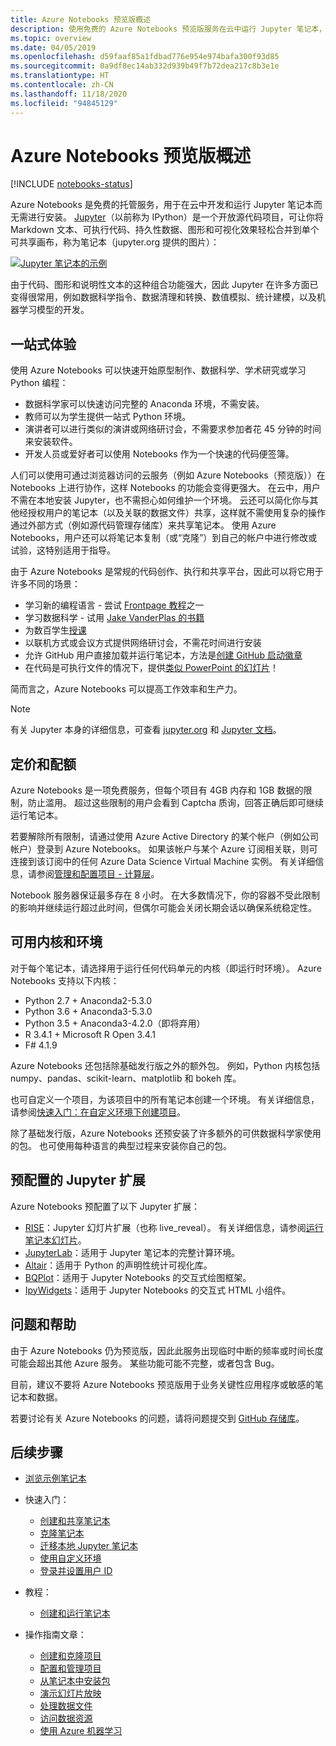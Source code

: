 ```yaml
---
title: Azure Notebooks 预览版概述
description: 使用免费的 Azure Notebooks 预览版服务在云中运行 Jupyter 笔记本，不需要进行设置或配置。
ms.topic: overview
ms.date: 04/05/2019
ms.openlocfilehash: d59faaf85a1fdbad776e954e974bafa300f93d85
ms.sourcegitcommit: 0a9df8ec14ab332d939b49f7b72dea217c8b3e1e
ms.translationtype: HT
ms.contentlocale: zh-CN
ms.lasthandoff: 11/18/2020
ms.locfileid: "94845129"
---
```

# <a name="overview-of-azure-notebooks-preview"></a>Azure Notebooks 预览版概述

[!INCLUDE [notebooks-status](../../includes/notebooks-status.md)]

Azure Notebooks 是免费的托管服务，用于在云中开发和运行 Jupyter 笔记本而无需进行安装。 [Jupyter](https://jupyter.org/)（以前称为 IPython）是一个开放源代码项目，可让你将 Markdown 文本、可执行代码、持久性数据、图形和可视化效果轻松合并到单个可共享画布，称为笔记本（jupyter.org 提供的图片）：

[![Jupyter 笔记本的示例](https://jupyter.org/assets/jupyterpreview.png)](https://jupyter.org/assets/jupyterpreview.png#lightbox)

由于代码、图形和说明性文本的这种组合功能强大，因此 Jupyter 在许多方面已变得很常用，例如数据科学指令、数据清理和转换、数值模拟、统计建模，以及机器学习模型的开发。

## <a name="hassle-free-experience"></a>一站式体验

使用 Azure Notebooks 可以快速开始原型制作、数据科学、学术研究或学习 Python 编程：

- 数据科学家可以快速访问完整的 Anaconda 环境，不需安装。
- 教师可以为学生提供一站式 Python 环境。
- 演讲者可以进行类似的演讲或网络研讨会，不需要求参加者花 45 分钟的时间来安装软件。
- 开发人员或爱好者可以使用 Notebooks 作为一个快速的代码便签簿。

人们可以使用可通过浏览器访问的云服务（例如 Azure Notebooks（预览版））在 Notebooks 上进行协作，这样 Notebooks 的功能会变得更强大。 在云中，用户不需在本地安装 Jupyter，也不需担心如何维护一个环境。 云还可以简化你与其他经授权用户的笔记本（以及关联的数据文件）共享，这样就不需使用复杂的操作通过外部方式（例如源代码管理存储库）来共享笔记本。 使用 Azure Notebooks，用户还可以将笔记本复制（或“克隆”）到自己的帐户中进行修改或试验，这特别适用于指导。

由于 Azure Notebooks 是常规的代码创作、执行和共享平台，因此可以将它用于许多不同的场景：

- 学习新的编程语言 - 尝试 [Frontpage 教程](https://notebooks.azure.com/Microsoft/projects/samples/html/Introduction%20to%20Python.ipynb)之一
- 学习数据科学 - 试用 [Jake VanderPlas 的书籍](https://notebooks.azure.com/jakevdp/projects/PythonDataScienceHandbook)
- 为数百学生[授课](https://notebooks.azure.com/garth-wells/projects/CUED-IA-Computing-Michaelmas)
- 以联机方式或会议方式提供网络研讨会，不需花时间进行安装 
- 允许 GitHub 用户直接加载并运行笔记本，方法是[创建 GitHub 启动徽章](https://notebooks.azure.com/help/projects/sharing/create-a-github-badge)
- 在代码是可执行文件的情况下，提供[类似 PowerPoint 的幻灯片](https://notebooks.azure.com/help/jupyter-notebooks/slides)！

简而言之，Azure Notebooks 可以提高工作效率和生产力。

> [!Note]
> 有关 Jupyter 本身的详细信息，可查看 [jupyter.org](https://jupyter.org/) 和 [Jupyter 文档](https://jupyter-notebook.readthedocs.io/en/latest/)。

## <a name="pricing-and-quotas"></a>定价和配额

Azure Notebooks 是一项免费服务，但每个项目有 4GB 内存和 1GB 数据的限制，防止滥用。 超过这些限制的用户会看到 Captcha 质询，回答正确后即可继续运行笔记本。

若要解除所有限制，请通过使用 Azure Active Directory 的某个帐户（例如公司帐户）登录到 Azure Notebooks。 如果该帐户与某个 Azure 订阅相关联，则可连接到该订阅中的任何 Azure Data Science Virtual Machine 实例。 有关详细信息，请参阅[管理和配置项目 - 计算层](configure-manage-azure-notebooks-projects.md#compute-tier)。

Notebook 服务器保证最多存在 8 小时。 在大多数情况下，你的容器不受此限制的影响并继续运行超过此时间，但偶尔可能会关闭长期会话以确保系统稳定性。

## <a name="available-kernels-and-environments"></a>可用内核和环境

对于每个笔记本，请选择用于运行任何代码单元的内核（即运行时环境）。 Azure Notebooks 支持以下内核：

- Python 2.7 + Anaconda2-5.3.0
- Python 3.6 + Anaconda3-5.3.0
- Python 3.5 + Anaconda3-4.2.0（即将弃用）
- R 3.4.1 + Microsoft R Open 3.4.1
- F# 4.1.9

Azure Notebooks 还包括除基础发行版之外的额外包。 例如，Python 内核包括 numpy、pandas、scikit-learn、matplotlib 和 bokeh 库。

也可自定义一个项目，为该项目中的所有笔记本创建一个环境。 有关详细信息，请参阅[快速入门：在自定义环境下创建项目](quickstart-create-jupyter-notebook-project-environment.md)。

除了基础发行版，Azure Notebooks 还预安装了许多额外的可供数据科学家使用的包。 也可使用每种语言的典型过程来安装你自己的包。

## <a name="pre-configured-jupyter-extensions"></a>预配置的 Jupyter 扩展

Azure Notebooks 预配置了以下 Jupyter 扩展：

- [RISE](https://github.com/damianavila/RISE)：Jupyter 幻灯片扩展（也称 live_reveal）。 有关详细信息，请参阅[运行笔记本幻灯片](present-jupyter-notebooks-slideshow.md)。
- [JupyterLab](https://github.com/jupyterlab/jupyterlab)：适用于 Jupyter 笔记本的完整计算环境。
- [Altair](https://github.com/ellisonbg/altair)：适用于 Python 的声明性统计可视化库。
- [BQPlot](https://github.com/bloomberg/bqplot)：适用于 Jupyter Notebooks 的交互式绘图框架。
- [IpyWidgets](https://github.com/jupyter-widgets/ipywidgets)：适用于 Jupyter Notebooks 的交互式 HTML 小组件。

## <a name="issues-and-getting-help"></a>问题和帮助

由于 Azure Notebooks 仍为预览版，因此此服务出现临时中断的频率或时间长度可能会超出其他 Azure 服务。 某些功能可能不完整，或者包含 Bug。

目前，建议不要将 Azure Notebooks 预览版用于业务关键性应用程序或敏感的笔记本和数据。

若要讨论有关 Azure Notebooks 的问题，请将问题提交到 [GitHub 存储库](https://github.com/Microsoft/AzureNotebooks/issues)。

## <a name="next-steps"></a>后续步骤  

- [浏览示例笔记本](azure-notebooks-samples.md)

- 快速入门：

  - [创建和共享笔记本](quickstart-create-share-jupyter-notebook.md)
  - [克隆笔记本](quickstart-clone-jupyter-notebook.md)
  - [迁移本地 Jupyter 笔记本](quickstart-migrate-local-jupyter-notebook.md)
  - [使用自定义环境](quickstart-create-jupyter-notebook-project-environment.md)
  - [登录并设置用户 ID](quickstart-sign-in-azure-notebooks.md)

- 教程：

  - [创建和运行笔记本](tutorial-create-run-jupyter-notebook.md  )

- 操作指南文章：
  
  - [创建和克隆项目](create-clone-jupyter-notebooks.md)
  - [配置和管理项目](configure-manage-azure-notebooks-projects.md)
  - [从笔记本中安装包](install-packages-jupyter-notebook.md)
  - [演示幻灯片放映](present-jupyter-notebooks-slideshow.md)
  - [处理数据文件](work-with-project-data-files.md)
  - [访问数据资源](access-data-resources-jupyter-notebooks.md)
  - [使用 Azure 机器学习](../machine-learning/samples-notebooks.md)